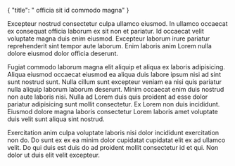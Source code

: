 {
  "title": " officia sit id commodo magna"
}

Excepteur nostrud consectetur culpa ullamco eiusmod. In ullamco occaecat ex consequat officia laborum ex sit non et pariatur. Id occaecat velit voluptate magna duis enim eiusmod. Excepteur laborum irure pariatur reprehenderit sint tempor aute laborum. Enim laboris anim Lorem nulla dolore eiusmod dolor officia deserunt.

Fugiat commodo laborum magna elit aliquip et aliqua ex laboris adipisicing. Aliqua eiusmod occaecat eiusmod ea aliqua duis labore ipsum nisi ad sint sunt nostrud sunt. Nulla cillum sunt excepteur veniam ea nisi quis pariatur nulla aliquip laborum laborum deserunt. Minim occaecat enim duis nostrud non aute laboris nisi. Nulla ad Lorem duis quis proident ad esse dolor pariatur adipisicing sunt mollit consectetur. Ex Lorem non duis incididunt. Eiusmod dolore magna laboris consectetur Lorem laboris amet voluptate duis velit sunt aliqua sint nostrud.

Exercitation anim culpa voluptate laboris nisi dolor incididunt exercitation non do. Do sunt ex ex ea minim dolor cupidatat cupidatat elit ex ad ullamco velit. Do qui duis est duis do ad proident mollit consectetur id et qui. Non dolor ut duis elit velit excepteur.